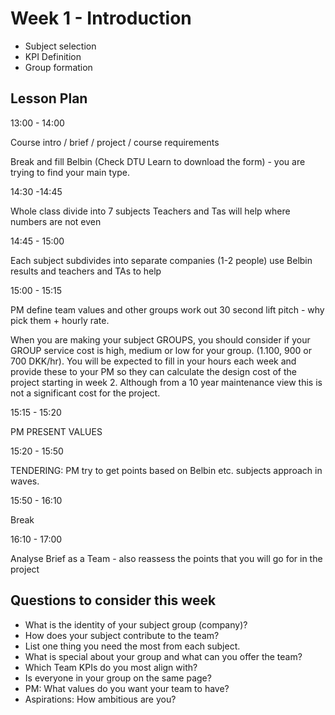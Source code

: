 # Week 1 - Introduction

* Subject selection
* KPI Definition
* Group formation


## Lesson Plan
13:00 - 14:00 

Course intro / brief / project / course requirements 

Break and fill Belbin (Check DTU Learn to download the form) - you are trying to find your main type. 

14:30 -14:45 

Whole class divide into 7 subjects Teachers and Tas will help where numbers are not even 

14:45 - 15:00 

Each subject subdivides into separate companies (1-2 people) use Belbin results and teachers and TAs to help 

15:00 - 15:15 

PM define team values and other groups work out 30 second lift pitch - why pick them + hourly rate. 

When you are making your subject GROUPS, you should consider if your GROUP service cost is high, medium or low for your group. (1.100, 900 or 700 DKK/hr). You will be expected to fill in your hours each week and provide these to your PM so they can calculate the design cost of the project starting in week 2. Although from a 10 year maintenance view this is not a significant cost for the project. 

15:15 - 15:20 

PM PRESENT VALUES 

15:20 - 15:50 

TENDERING: PM try to get points based on Belbin etc. subjects approach in waves. 

15:50 - 16:10 

Break 

16:10 - 17:00 

Analyse Brief as a Team - also reassess the points that you will go for in the project 

## Questions to consider this week

* What is the identity of your subject group (company)? 
* How does your subject contribute to the team?  
* List one thing you need the most from each subject.  
* What is special about your group and what can you offer the team? 
* Which Team KPIs do you most align with? 
* Is everyone in your group on the same page?  
* PM: What values do you want your team to have? 
* Aspirations: How ambitious are you? 

